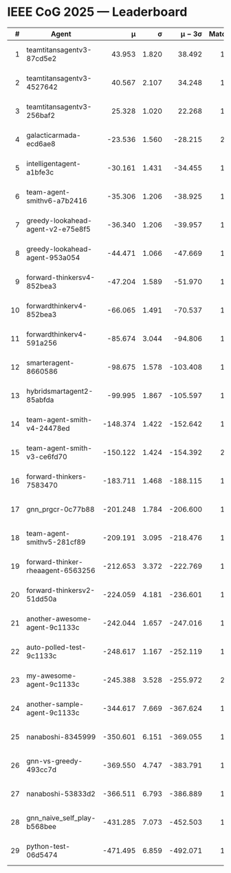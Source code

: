 # IEEE CoG 2025 — Leaderboard

| # | Agent | μ | σ | μ − 3σ | Matches | Updated |
|---:|---|---:|---:|---:|---:|---|
| 1 | teamtitansagentv3-87cd5e2 | 43.953 | 1.820 | 38.492 | 1792 | 2025-08-18 02:08 |
| 2 | teamtitansagentv3-4527642 | 40.567 | 2.107 | 34.248 | 1960 | 2025-08-18 02:08 |
| 3 | teamtitansagentv3-256baf2 | 25.328 | 1.020 | 22.268 | 1912 | 2025-08-18 02:08 |
| 4 | galacticarmada-ecd6ae8 | -23.536 | 1.560 | -28.215 | 2140 | 2025-08-18 02:08 |
| 5 | intelligentagent-a1bfe3c | -30.161 | 1.431 | -34.455 | 1419 | 2025-08-18 02:08 |
| 6 | team-agent-smithv6-a7b2416 | -35.306 | 1.206 | -38.925 | 1720 | 2025-08-18 02:08 |
| 7 | greedy-lookahead-agent-v2-e75e8f5 | -36.340 | 1.206 | -39.957 | 1996 | 2025-08-18 02:08 |
| 8 | greedy-lookahead-agent-953a054 | -44.471 | 1.066 | -47.669 | 1796 | 2025-08-18 02:08 |
| 9 | forward-thinkersv4-852bea3 | -47.204 | 1.589 | -51.970 | 1404 | 2025-08-18 02:08 |
| 10 | forwardthinkerv4-852bea3 | -66.065 | 1.491 | -70.537 | 1396 | 2025-08-18 02:08 |
| 11 | forwardthinkerv4-591a256 | -85.674 | 3.044 | -94.806 | 1704 | 2025-08-18 02:08 |
| 12 | smarteragent-8660586 | -98.675 | 1.578 | -103.408 | 1613 | 2025-08-18 02:08 |
| 13 | hybridsmartagent2-85abfda | -99.995 | 1.867 | -105.597 | 1780 | 2025-08-18 02:08 |
| 14 | team-agent-smith-v4-24478ed | -148.374 | 1.422 | -152.642 | 1940 | 2025-08-18 02:08 |
| 15 | team-agent-smith-v3-ce6fd70 | -150.122 | 1.424 | -154.392 | 2000 | 2025-08-18 02:08 |
| 16 | forward-thinkers-7583470 | -183.711 | 1.468 | -188.115 | 1560 | 2025-08-18 02:08 |
| 17 | gnn_prgcr-0c77b88 | -201.248 | 1.784 | -206.600 | 1750 | 2025-08-18 02:08 |
| 18 | team-agent-smithv5-281cf89 | -209.191 | 3.095 | -218.476 | 1880 | 2025-08-18 02:08 |
| 19 | forward-thinker-rheaagent-6563256 | -212.653 | 3.372 | -222.769 | 1876 | 2025-08-18 02:08 |
| 20 | forward-thinkersv2-51dd50a | -224.059 | 4.181 | -236.601 | 1676 | 2025-08-18 02:08 |
| 21 | another-awesome-agent-9c1133c | -242.044 | 1.657 | -247.016 | 1860 | 2025-08-18 02:08 |
| 22 | auto-polled-test-9c1133c | -248.617 | 1.167 | -252.119 | 1540 | 2025-08-18 02:08 |
| 23 | my-awesome-agent-9c1133c | -245.388 | 3.528 | -255.972 | 2160 | 2025-08-18 02:08 |
| 24 | another-sample-agent-9c1133c | -344.617 | 7.669 | -367.624 | 1740 | 2025-08-18 02:08 |
| 25 | nanaboshi-8345999 | -350.601 | 6.151 | -369.055 | 1700 | 2025-08-18 02:08 |
| 26 | gnn-vs-greedy-493cc7d | -369.550 | 4.747 | -383.791 | 1560 | 2025-08-18 02:08 |
| 27 | nanaboshi-53833d2 | -366.511 | 6.793 | -386.889 | 1500 | 2025-08-18 02:08 |
| 28 | gnn_naive_self_play-b568bee | -431.285 | 7.073 | -452.503 | 1580 | 2025-08-18 02:08 |
| 29 | python-test-06d5474 | -471.495 | 6.859 | -492.071 | 1470 | 2025-08-18 02:08 |
